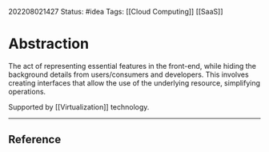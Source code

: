 202208021427
Status: #idea
Tags: [[Cloud Computing]] [[SaaS]]

# Abstraction
The act of representing essential features in the front-end, while hiding the background details from users/consumers and developers. This involves creating interfaces that allow the use of the underlying resource, simplifying operations.

Supported by [[Virtualization]] technology.

---


## Reference